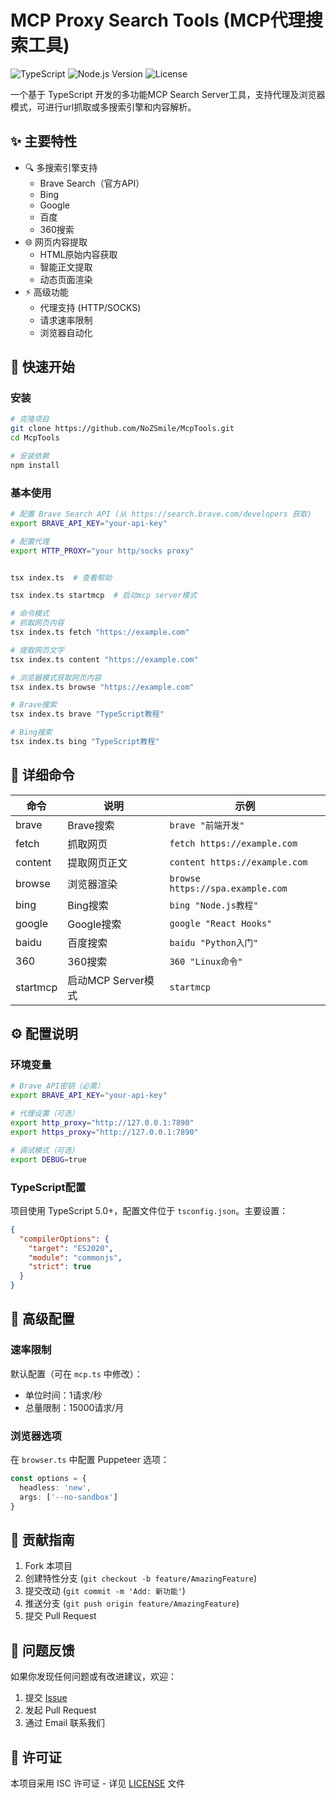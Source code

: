 # MCP Proxy Search Tools (MCP代理搜索工具)

![TypeScript](https://img.shields.io/badge/TypeScript-5.0-blue)
![Node.js Version](https://img.shields.io/badge/node-%3E%3D16.0.0-brightgreen)
![License](https://img.shields.io/badge/license-ISC-blue)

一个基于 TypeScript 开发的多功能MCP Search Server工具，支持代理及浏览器模式，可进行url抓取或多搜索引擎和内容解析。

## ✨ 主要特性

- 🔍 多搜索引擎支持
  - Brave Search（官方API）
  - Bing
  - Google
  - 百度
  - 360搜索
- 🌐 网页内容提取
  - HTML原始内容获取
  - 智能正文提取
  - 动态页面渲染
- ⚡ 高级功能
  - 代理支持 (HTTP/SOCKS)
  - 请求速率限制
  - 浏览器自动化

## 🚀 快速开始

### 安装

```bash
# 克隆项目
git clone https://github.com/NoZSmile/McpTools.git
cd McpTools

# 安装依赖
npm install
```

### 基本使用

```bash
# 配置 Brave Search API (从 https://search.brave.com/developers 获取)
export BRAVE_API_KEY="your-api-key"

# 配置代理
export HTTP_PROXY="your http/socks proxy"


tsx index.ts  # 查看帮助

tsx index.ts startmcp  # 启动mcp server模式

# 命令模式
# 抓取网页内容
tsx index.ts fetch "https://example.com"

# 提取网页文字
tsx index.ts content "https://example.com"

# 浏览器模式获取网页内容
tsx index.ts browse "https://example.com"

# Brave搜索
tsx index.ts brave "TypeScript教程"

# Bing搜索
tsx index.ts bing "TypeScript教程"

```

## 📖 详细命令

| 命令 | 说明 | 示例 |
|------|------|------|
| brave | Brave搜索 | `brave "前端开发"` |
| fetch | 抓取网页 | `fetch https://example.com` |
| content | 提取网页正文 | `content https://example.com` |
| browse | 浏览器渲染 | `browse https://spa.example.com` |
| bing | Bing搜索 | `bing "Node.js教程"` |
| google | Google搜索 | `google "React Hooks"` |
| baidu | 百度搜索 | `baidu "Python入门"` |
| 360 | 360搜索 | `360 "Linux命令"` |
| startmcp | 启动MCP Server模式 | `startmcp` |

## ⚙️ 配置说明

### 环境变量

```bash
# Brave API密钥（必需）
export BRAVE_API_KEY="your-api-key"

# 代理设置（可选）
export http_proxy="http://127.0.0.1:7890"
export https_proxy="http://127.0.0.1:7890"

# 调试模式（可选）
export DEBUG=true
```

### TypeScript配置

项目使用 TypeScript 5.0+，配置文件位于 `tsconfig.json`。主要设置：

```json
{
  "compilerOptions": {
    "target": "ES2020",
    "module": "commonjs",
    "strict": true
  }
}
```

## 🔧 高级配置

### 速率限制
默认配置（可在 `mcp.ts` 中修改）：
- 单位时间：1请求/秒
- 总量限制：15000请求/月

### 浏览器选项
在 `browser.ts` 中配置 Puppeteer 选项：
```typescript
const options = {
  headless: 'new',
  args: ['--no-sandbox']
}
```

## 🤝 贡献指南

1. Fork 本项目
2. 创建特性分支 (`git checkout -b feature/AmazingFeature`)
3. 提交改动 (`git commit -m 'Add: 新功能'`)
4. 推送分支 (`git push origin feature/AmazingFeature`)
5. 提交 Pull Request

## 📝 问题反馈

如果你发现任何问题或有改进建议，欢迎：
1. 提交 [Issue](https://github.com/NoZSmile/McpTools/issues)
2. 发起 Pull Request
3. 通过 Email 联系我们

## 📄 许可证

本项目采用 ISC 许可证 - 详见 [LICENSE](LICENSE) 文件
